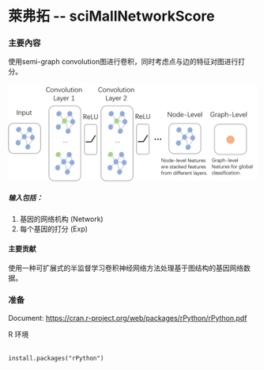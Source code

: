 

# 萊弗拓 -- sciMallNetworkScore

### 主要內容

使用semi-graph convolution图进行卷积，同时考虑点与边的特征对图进行打分。

![graphConv](./pic/graphConv.png)

##### 输入包括：

1. 基因的网络机构 (Network)
2. 每个基因的打分 (Exp)

#### 主要贡献

使用一种可扩展式的半监督学习卷积神经网络方法处理基于图结构的基因网络数据。

### 准备

Document: https://cran.r-project.org/web/packages/rPython/rPython.pdf

R 环境
```

install.packages("rPython")


```



